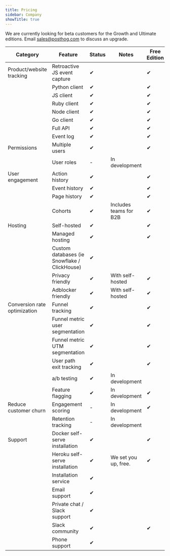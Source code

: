 ```yaml
---
title: Pricing
sidebar: Company
showTitle: true
---
```


We are currently looking for beta customers for the Growth and Ultimate editions. Email sales@posthog.com to discuss an upgrade.

|Category|Feature|Status|Notes|Free Edition|Growth Edition|Ultimate Edition|
|--- |--- |--- |--- |--- |--- |--- |
|Product/website tracking|Retroactive JS event capture|✔||✔|✔|✔|
||Python client|✔||✔|✔|✔|
||JS client|✔||✔|✔|✔|
||Ruby client|✔||✔|✔|✔|
||Node client|✔||✔|✔|✔|
||Go client|✔||✔|✔|✔|
||Full API|✔||✔|✔|✔|
||Event log|✔||✔|✔|✔|
|Permissions|Multiple users|✔||✔|✔|✔|
||User roles|-️|In development|||✔|
|User engagement|Action history|✔||✔|✔|✔|
||Event history|✔||✔|✔|✔|
||Page history|✔||✔|✔|✔|
||Cohorts|✔|Includes teams for B2B|✔|✔|✔|
|Hosting|Self-hosted|✔||✔|✔|✔|
||Managed hosting|✔||✔|✔|✔|
||Custom databases (ie Snowflake / ClickHouse)|✔||||✔|
||Privacy friendly|✔|With self-hosted|✔|✔|✔|
||Adblocker friendly|✔|With self-hosted|✔|✔|✔|
|Conversion rate optimization|Funnel tracking|✔||✔|✔|✔|
||Funnel metric user segmentation|✔||✔|✔|✔|
||Funnel metric UTM segmentation|✔||✔|✔|✔|
||User path exit tracking|✔||✔|✔|✔|
||a/b testing|✔|In development||✔|✔|
||Feature flagging|✔|In development|✔|✔|✔|
|Reduce customer churn|Engagement scoring|-️|In development|✔|✔|✔|
||Retention tracking|-️|In development||✔|✔|
|Support|Docker self-serve installation|✔||✔|||
||Heroku self-serve installation|✔|We set you up, free.|✔|||
||Installation service|✔|||✔|✔|
||Email support|✔|||✔|✔|
||Private chat / Slack support|✔|||✔|✔|
||Slack community|✔||✔|✔|✔|
||Phone support|✔||||✔|
